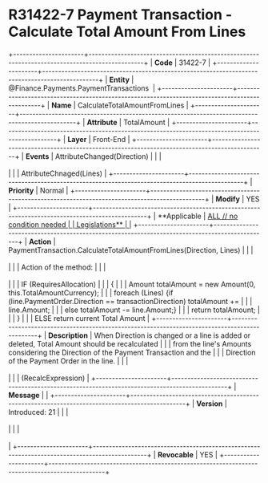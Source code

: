 ﻿---
erp.type: front-end-business-rule
erp.entity: Finance.Payments.PaymentTransactions
---

# R31422-7 Payment Transaction - Calculate Total Amount From Lines
+----------------------+-----------------------------------------------------------------------------------------------+
| **Code**             | 31422-7                                                                                       |
+----------------------+-----------------------------------------------------------------------------------------------+
| **Entity**           | @Finance.Payments.PaymentTransactions                                                         |
+----------------------+-----------------------------------------------------------------------------------------------+
| **Name**             | CalculateTotalAmountFromLines                                                                 |
+----------------------+-----------------------------------------------------------------------------------------------+
| **Attribute**        | TotalAmount                                                                                   |
+----------------------+-----------------------------------------------------------------------------------------------+
| **Layer**            | Front-End                                                                                     |
+----------------------+-----------------------------------------------------------------------------------------------+
| **Events**           | AttributeChanged(Direction)                                                                   |
|                      | <br/><br/>                                                                                    |
|                      | AttributeChnaged(Lines)                                                                       |
+----------------------+-----------------------------------------------------------------------------------------------+
| **Priority**         | Normal                                                                                        |
+----------------------+-----------------------------------------------------------------------------------------------+
| **Modify**           | YES                                                                                           |
+----------------------+-----------------------------------------------------------------------------------------------+
| **Applicable         | [ALL // no condition needed                                                                   |
| Legislations**       | ](xref:applicable-legislations)                                                               |
+----------------------+-----------------------------------------------------------------------------------------------+
| **Action**           | PaymentTransaction.CalculateTotalAmountFromLines(Direction, Lines)                            |
|                      | <br/><br/>                                                                                    |
|                      | Action of the method:                                                                         |
|                      | <br/><br/>                                                                                    |
|                      | IF (RequiresAllocation)                                                                       |
|                      | {                                                                                             |
|                      | Amount totalAmount = new Amount(0, this.TotalAmountCurrency);                                 |
|                      | foreach (Lines) {if (line.PaymentOrder.Direction == transactionDirection) totalAmount +=      |
|                      | line.Amount;                                                                                  |
|                      | else totalAmount -= line.Amount;}                                                             |
|                      | return totalAmount;                                                                           |
|                      | }                                                                                             |
|                      | ELSE return current Total Amount                                                              |
+----------------------+-----------------------------------------------------------------------------------------------+
| **Description**      | When Direction is changed or a line is added or deleted, Total Amount should be recalculated  |
|                      | from the line\'s Amounts considering the Direction of the Payment Transaction and the         |
|                      | Direction of the Payment Order in the line.                                                   |
|                      | <br/><br/>                                                                                    |
|                      | (RecalcExpression)                                                                            |
+----------------------+-----------------------------------------------------------------------------------------------+
| **Message**          |                                                                                               |
+----------------------+-----------------------------------------------------------------------------------------------+
| **Version**          | Introduced: 21                                                                                |
|                      | <br/><br/>                                                                                    |
|                      | <br/><br/>                                                                                    |
+----------------------+-----------------------------------------------------------------------------------------------+
| **Revocable**        | YES                                                                                           |
+----------------------+-----------------------------------------------------------------------------------------------+
